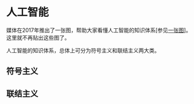 ﻿<!--
  Copyright (c) 2017, Xin YUAN, courses of Zhejiang University
  All rights reserved.

  This program is free software; you can redistribute it and/or
  modify it under the terms of the 2-Clause BSD License.

  Author contact information:
    yxxinyuan@zju.edu.cn
-->

# 人工智能

媒体在2017年推出了一张图，帮助大家看懂人工智能的知识体系[参见[一张图][AITU-20170801]]。
这里就不再贴出这些图了。

人工智能的知识体系，总体上可分为符号主义和联结主义两大类。

## 符号主义

## 联结主义

[AITU-20170801]: http://www.sohu.com/a/161327614_236505 "一张图"
